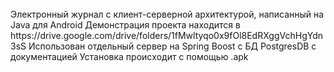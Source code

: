 
<br>
Электронный журнал с клиент-серверной архитектурой, написанный на Java для Android
Демонстрация проекта находится в https://drive.google.com/drive/folders/1fMwltyqo0x9fOl8EdRXggVchHgYdn3sS
Использован отдельный сервер на Spring Boost с БД PostgresDB c документацией
Установка проиcходит с помощью .apk
<br>
